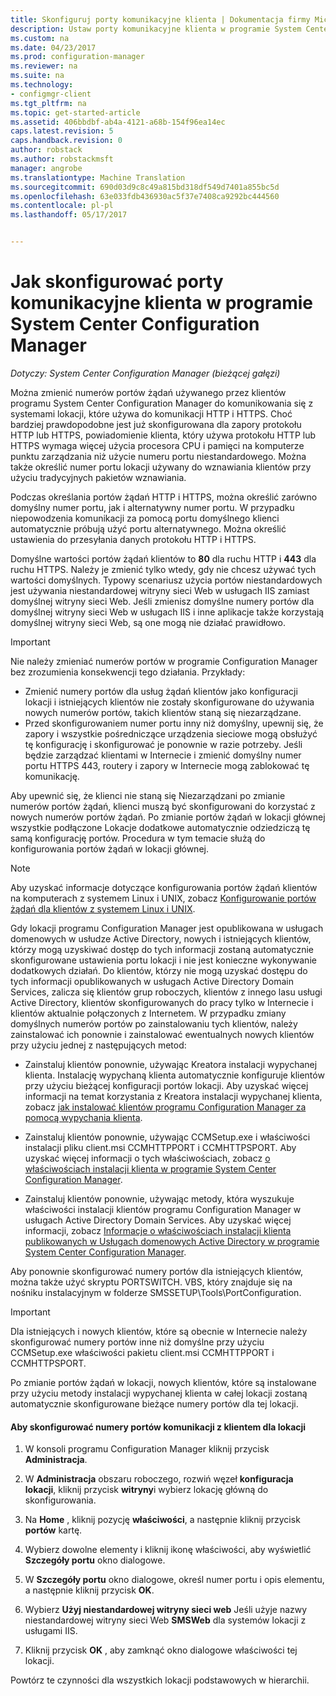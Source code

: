 ```yaml
---
title: Skonfiguruj porty komunikacyjne klienta | Dokumentacja firmy Microsoft
description: Ustaw porty komunikacyjne klienta w programie System Center Configuration Manager.
ms.custom: na
ms.date: 04/23/2017
ms.prod: configuration-manager
ms.reviewer: na
ms.suite: na
ms.technology:
- configmgr-client
ms.tgt_pltfrm: na
ms.topic: get-started-article
ms.assetid: 406bbdbf-ab4a-4121-a68b-154f96ea14ec
caps.latest.revision: 5
caps.handback.revision: 0
author: robstack
ms.author: robstackmsft
manager: angrobe
ms.translationtype: Machine Translation
ms.sourcegitcommit: 690d03d9c8c49a815bd318df549d7401a855bc5d
ms.openlocfilehash: 63e033fdb436930ac5f37e7408ca9292bc444560
ms.contentlocale: pl-pl
ms.lasthandoff: 05/17/2017


---
```

# <a name="how-to-configure-client-communication-ports-in-system-center-configuration-manager"></a>Jak skonfigurować porty komunikacyjne klienta w programie System Center Configuration Manager

*Dotyczy: System Center Configuration Manager (bieżącej gałęzi)*

Można zmienić numerów portów żądań używanego przez klientów programu System Center Configuration Manager do komunikowania się z systemami lokacji, które używa do komunikacji HTTP i HTTPS. Choć bardziej prawdopodobne jest już skonfigurowana dla zapory protokołu HTTP lub HTTPS, powiadomienie klienta, który używa protokołu HTTP lub HTTPS wymaga więcej użycia procesora CPU i pamięci na komputerze punktu zarządzania niż użycie numeru portu niestandardowego. Można także określić numer portu lokacji używany do wznawiania klientów przy użyciu tradycyjnych pakietów wznawiania.  

 Podczas określania portów żądań HTTP i HTTPS, można określić zarówno domyślny numer portu, jak i alternatywny numer portu. W przypadku niepowodzenia komunikacji za pomocą portu domyślnego klienci automatycznie próbują użyć portu alternatywnego. Można określić ustawienia do przesyłania danych protokołu HTTP i HTTPS.  

 Domyślne wartości portów żądań klientów to **80** dla ruchu HTTP i **443** dla ruchu HTTPS. Należy je zmienić tylko wtedy, gdy nie chcesz używać tych wartości domyślnych. Typowy scenariusz użycia portów niestandardowych jest używania niestandardowej witryny sieci Web w usługach IIS zamiast domyślnej witryny sieci Web. Jeśli zmienisz domyślne numery portów dla domyślnej witryny sieci Web w usługach IIS i inne aplikacje także korzystają domyślnej witryny sieci Web, są one mogą nie działać prawidłowo.  

> [!IMPORTANT]  
>  Nie należy zmieniać numerów portów w programie Configuration Manager bez zrozumienia konsekwencji tego działania. Przykłady:  
>   
>  -   Zmienić numery portów dla usług żądań klientów jako konfiguracji lokacji i istniejących klientów nie zostały skonfigurowane do używania nowych numerów portów, takich klientów staną się niezarządzane.  
> -   Przed skonfigurowaniem numer portu inny niż domyślny, upewnij się, że zapory i wszystkie pośredniczące urządzenia sieciowe mogą obsłużyć tę konfigurację i skonfigurować je ponownie w razie potrzeby. Jeśli będzie zarządzać klientami w Internecie i zmienić domyślny numer portu HTTPS 443, routery i zapory w Internecie mogą zablokować tę komunikację.  

 Aby upewnić się, że klienci nie staną się Niezarządzani po zmianie numerów portów żądań, klienci muszą być skonfigurowani do korzystać z nowych numerów portów żądań. Po zmianie portów żądań w lokacji głównej wszystkie podłączone Lokacje dodatkowe automatycznie odziedziczą tę samą konfigurację portów. Procedura w tym temacie służą do konfigurowania portów żądań w lokacji głównej.  

> [!NOTE]  
>  Aby uzyskać informacje dotyczące konfigurowania portów żądań klientów na komputerach z systemem Linux i UNIX, zobacz [Konfigurowanie portów żądań dla klientów z systemem Linux i UNIX](../../../core/clients/deploy/deploy-clients-to-unix-and-linux-servers.md#BKMK_ConfigLnUClientCommuincations).  

 Gdy lokacji programu Configuration Manager jest opublikowana w usługach domenowych w usłudze Active Directory, nowych i istniejących klientów, którzy mogą uzyskiwać dostęp do tych informacji zostaną automatycznie skonfigurowane ustawienia portu lokacji i nie jest konieczne wykonywanie dodatkowych działań. Do klientów, którzy nie mogą uzyskać dostępu do tych informacji opublikowanych w usługach Active Directory Domain Services, zalicza się klientów grup roboczych, klientów z innego lasu usługi Active Directory, klientów skonfigurowanych do pracy tylko w Internecie i klientów aktualnie połączonych z Internetem. W przypadku zmiany domyślnych numerów portów po zainstalowaniu tych klientów, należy zainstalować ich ponownie i zainstalować ewentualnych nowych klientów przy użyciu jednej z następujących metod:  

-   Zainstaluj klientów ponownie, używając Kreatora instalacji wypychanej klienta. Instalację wypychaną klienta automatycznie konfiguruje klientów przy użyciu bieżącej konfiguracji portów lokacji. Aby uzyskać więcej informacji na temat korzystania z Kreatora instalacji wypychanej klienta, zobacz [jak instalować klientów programu Configuration Manager za pomocą wypychania klienta](../../../core/clients/deploy/deploy-clients-to-windows-computers.md#BKMK_ClientPush).  

-   Zainstaluj klientów ponownie, używając CCMSetup.exe i właściwości instalacji pliku client.msi CCMHTTPPORT i CCMHTTPSPORT. Aby uzyskać więcej informacji o tych właściwościach, zobacz [o właściwościach instalacji klienta w programie System Center Configuration Manager](../../../core/clients/deploy/about-client-installation-properties.md).  

-   Zainstaluj klientów ponownie, używając metody, która wyszukuje właściwości instalacji klientów programu Configuration Manager w usługach Active Directory Domain Services. Aby uzyskać więcej informacji, zobacz [Informacje o właściwościach instalacji klienta publikowanych w Usługach domenowych Active Directory w programie System Center Configuration Manager](../../../core/clients/deploy/about-client-installation-properties-published-to-active-directory-domain-services.md).  

 Aby ponownie skonfigurować numery portów dla istniejących klientów, można także użyć skryptu PORTSWITCH. VBS, który znajduje się na nośniku instalacyjnym w folderze SMSSETUP\Tools\PortConfiguration.  

> [!IMPORTANT]  
>  Dla istniejących i nowych klientów, które są obecnie w Internecie należy skonfigurować numery portów inne niż domyślne przy użyciu CCMSetup.exe właściwości pakietu client.msi CCMHTTPPORT i CCMHTTPSPORT.  

 Po zmianie portów żądań w lokacji, nowych klientów, które są instalowane przy użyciu metody instalacji wypychanej klienta w całej lokacji zostaną automatycznie skonfigurowane bieżące numery portów dla tej lokacji.  

#### <a name="to-configure-the-client-communication-port-numbers-for-a-site"></a>Aby skonfigurować numery portów komunikacji z klientem dla lokacji  

1.  W konsoli programu Configuration Manager kliknij przycisk **Administracja**.  

2.  W **Administracja** obszaru roboczego, rozwiń węzeł **konfiguracja lokacji**, kliknij przycisk **witryny**i wybierz lokację główną do skonfigurowania.  

3.  Na **Home** , kliknij pozycję **właściwości**, a następnie kliknij przycisk **portów** kartę.  

4.  Wybierz dowolne elementy i kliknij ikonę właściwości, aby wyświetlić **Szczegóły portu** okno dialogowe.  

5.  W **Szczegóły portu** okno dialogowe, określ numer portu i opis elementu, a następnie kliknij przycisk **OK**.  

6.  Wybierz **Użyj niestandardowej witryny sieci web** Jeśli użyje nazwy niestandardowej witryny sieci Web **SMSWeb** dla systemów lokacji z usługami IIS.  

7.  Kliknij przycisk **OK** , aby zamknąć okno dialogowe właściwości tej lokacji.  

 Powtórz te czynności dla wszystkich lokacji podstawowych w hierarchii.

